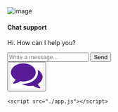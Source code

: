 <!DOCTYPE html>
<html lang="en">
<link rel="stylesheet" href="style.css">

<head>
    <meta charset="UTF-8">
    <title>Chatbot</title>
</head>

<body>
    <div class="container">
        <div class="chatbox">
            <div class="chatbox__support">
                <div class="chatbox__header">
                    <div class="chatbox__image--header">
                        <img src="https://img.icons8.com/color/48/000000/circled-user-female-skin-type-5--v1.png" alt="image">
                    </div>
                    <div class="chatbox__content--header">
                        <h4 class="chatbox__heading--header">Chat support</h4>
                        <p class="chatbox__description--header">Hi. How can I help you?</p>
                    </div>
                </div>
                <div class="chatbox__messages">
                    <div></div>
                </div>
                <div class="chatbox__footer">
                    <input type="text" placeholder="Write a message...">
                    <button class="chatbox__send--footer send__button">Send</button>
                </div>
            </div>
            <div class="chatbox__button">
                <button><img src="./images/chatbox-icon.svg" /></button>
            </div>
        </div>
    </div>

    <script src="./app.js"></script>

</body>

</html>
